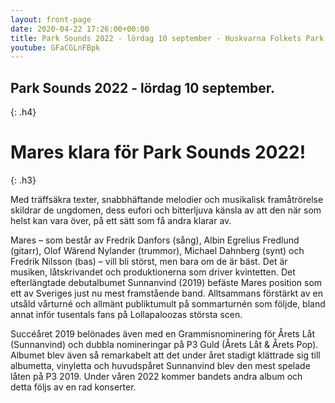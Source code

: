 ```yaml
---
layout: front-page
date: 2020-04-22 17:26:00+00:00
title: Park Sounds 2022 - lördag 10 september - Huskvarna Folkets Park
youtube: GFaCGLnFBpk
---
```

<!--img src="images/grammo.svg" -->

## Park Sounds 2022 - lördag 10 september.
{: .h4}

# Mares klara för Park Sounds 2022!
{: .h3}

Med träffsäkra texter, snabbhäftande melodier och musikalisk framåtrörelse skildrar de ungdomen, dess eufori och bitterljuva känsla av att den när som helst kan vara över, på ett sätt som få andra klarar av. 

Mares – som består av Fredrik Danfors (sång), Albin Egrelius Fredlund (gitarr), Olof Wärend Nylander (trummor), Michael Dahnberg (synt) och Fredrik Nilsson (bas) – vill bli störst, men bara om de är bäst. Det är musiken, låtskrivandet och produktionerna som driver kvintetten. Det efterlängtade debutalbumet Sunnanvind (2019) befäste Mares position som ett av Sveriges just nu mest framstående band. Alltsammans förstärkt av en utsåld vårturné och allmänt publiktumult på sommarturnén som följde, bland annat inför tusentals fans på Lollapaloozas största scen. 

Succéåret 2019 belönades även med en Grammisnominering för Årets Låt (Sunnanvind) och dubbla nomineringar på P3 Guld (Årets Låt & Årets Pop). Albumet blev även så remarkabelt att det under året stadigt klättrade sig till albumetta, vinyletta och huvudspåret Sunnanvind blev den mest spelade låten på P3 2019. Under våren 2022 kommer bandets andra album och detta följs av en rad konserter.

